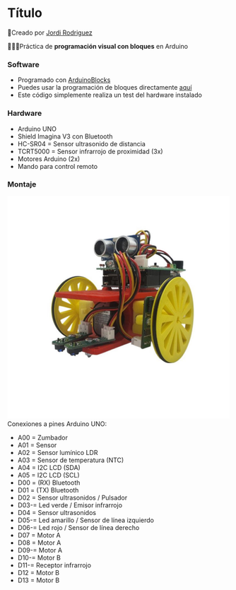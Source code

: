 # Título
🔗Creado por [Jordi Rodriguez](https://github.com/jordirdp)  

👨🏻‍💻Práctica de **programación visual con bloques** en Arduino  
    
### Software  
- Programado con [ArduinoBlocks](http://www.arduinoblocks.com/web/)
- Puedes usar la programación de bloques directamente [aquí](http://www.arduinoblocks.com/web/project/1500467)  
- Este código simplemente realiza un test del hardware instalado


### Hardware  
- Arduino UNO  
- Shield Imagina V3 con Bluetooth  
- HC-SR04 = Sensor ultrasonido de distancia  
- TCRT5000 = Sensor infrarrojo de proximidad (3x)  
- Motores Arduino (2x)  
- Mando para control remoto  

### Montaje  
![Imagen 3dbot acabado](/Images/3dbot.jpg)  
Conexiones a pines Arduino UNO:  
- A00 = Zumbador  
- A01 = Sensor   
- A02 = Sensor lumínico LDR  
- A03 = Sensor de temperatura (NTC)  
- A04 = I2C LCD (SDA)  
- A05 = I2C LCD (SCL)  
- D00 = (RX) Bluetooth  
- D01 = (TX) Bluetooth  
- D02 = Sensor ultrasonidos / Pulsador  
- D03-= Led verde / Emisor infrarrojo
- D04 = Sensor ultrasonidos  
- D05-= Led amarillo / Sensor de línea izquierdo  
- D06-= Led rojo / Sensor de línea derecho  
- D07 = Motor A  
- D08 = Motor A  
- D09-= Motor A  
- D10-= Motor B  
- D11-= Receptor infrarrojo  
- D12 = Motor B   
- D13 = Motor B  

